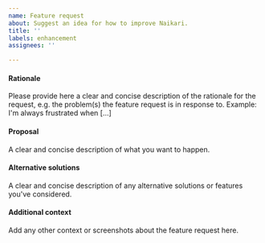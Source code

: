 ```yaml
---
name: Feature request
about: Suggest an idea for how to improve Naikari.
title: ''
labels: enhancement
assignees: ''

---
```


#### Rationale
Please provide here a clear and concise description of the rationale for the request, e.g. the problem(s) the feature request is in response to. Example: I'm always frustrated when [...]

#### Proposal
A clear and concise description of what you want to happen.

#### Alternative solutions
A clear and concise description of any alternative solutions or features you've considered.

#### Additional context
Add any other context or screenshots about the feature request here.
